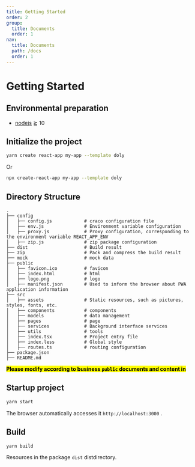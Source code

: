 ```yaml
---
title: Getting Started
order: 2
group:
  title: Documents
  order: 1
nav:
  title: Documents
  path: /docs
  order: 1
---
```


# Getting Started

## Environmental preparation

- [nodejs](http://nodejs.org/) ≧ 10

## Initialize the project

```bash
yarn create react-app my-app --template doly
```

Or

```bash
npx create-react-app my-app --template doly
```

## Directory Structure

```
.
├── config
│   ├── config.js            # craco configuration file
│   ├── env.js               # Environment variable configuration
│   ├── proxy.js             # Proxy configuration, corresponding to the environment variable REACT_APP_ENV
│   ├── zip.js               # zip package configuration
├── dist                     # Build result
├── zip                      # Pack and compress the build result
├── mock                     # mock data
├── public
│   ├── favicon.ico          # favicon
│   ├── index.html           # html
│   ├── logo.png             # logo
│   ├── manifest.json        # Used to inform the browser about PWA application information
├── src
│   ├── assets               # Static resources, such as pictures, styles, fonts, etc.
│   ├── components           # components
│   ├── models               # data management
│   ├── pages                # page
│   ├── services             # Background interface services
│   ├── utils                # tools
│   ├── index.tsx            # Project entry file
│   ├── index.less           # Global style
│   ├── routes.ts            # routing configuration
├── package.json
├── README.md
```

**<mark>Please modify according to business `public` documents and content in</mark>**

## Startup project

```bash
yarn start
```

The browser automatically accesses it `http://localhost:3000` .

## Build

```bash
yarn build
```

Resources in the package `dist` distdirectory.
